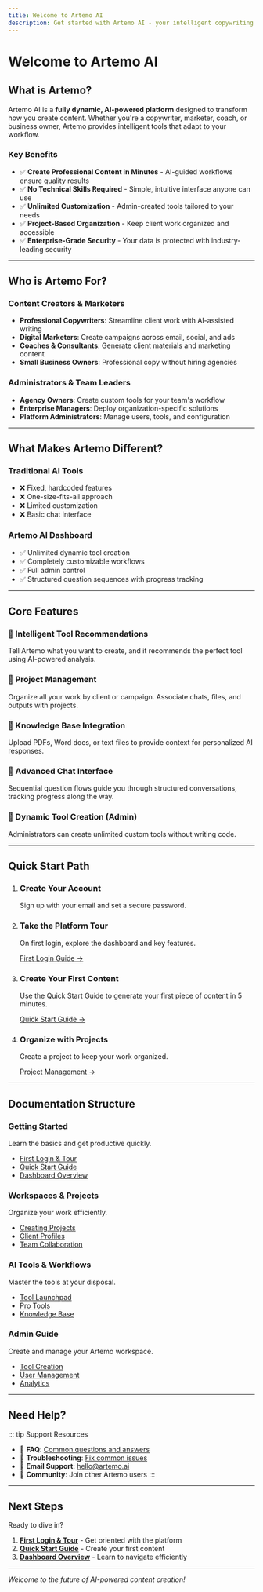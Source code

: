 ```yaml
---
title: Welcome to Artemo AI
description: Get started with Artemo AI - your intelligent copywriting platform
---
```


# Welcome to Artemo AI

## What is Artemo?

Artemo AI is a **fully dynamic, AI-powered platform** designed to transform how you create content. Whether you're a copywriter, marketer, coach, or business owner, Artemo provides intelligent tools that adapt to your workflow.

### Key Benefits

- ✅ **Create Professional Content in Minutes** - AI-guided workflows ensure quality results
- ✅ **No Technical Skills Required** - Simple, intuitive interface anyone can use
- ✅ **Unlimited Customization** - Admin-created tools tailored to your needs
- ✅ **Project-Based Organization** - Keep client work organized and accessible
- ✅ **Enterprise-Grade Security** - Your data is protected with industry-leading security

---

## Who is Artemo For?

### Content Creators & Marketers
- **Professional Copywriters**: Streamline client work with AI-assisted writing
- **Digital Marketers**: Create campaigns across email, social, and ads
- **Coaches & Consultants**: Generate client materials and marketing content
- **Small Business Owners**: Professional copy without hiring agencies

### Administrators & Team Leaders
- **Agency Owners**: Create custom tools for your team's workflow
- **Enterprise Managers**: Deploy organization-specific solutions
- **Platform Administrators**: Manage users, tools, and configuration

---

## What Makes Artemo Different?

<div class="quick-start-card">

### Traditional AI Tools
- ❌ Fixed, hardcoded features
- ❌ One-size-fits-all approach
- ❌ Limited customization
- ❌ Basic chat interface

</div>

<div class="quick-start-card">

### Artemo AI Dashboard
- ✅ Unlimited dynamic tool creation
- ✅ Completely customizable workflows
- ✅ Full admin control
- ✅ Structured question sequences with progress tracking

</div>

---

## Core Features

### 🎯 Intelligent Tool Recommendations
Tell Artemo what you want to create, and it recommends the perfect tool using AI-powered analysis.

### 📁 Project Management
Organize all your work by client or campaign. Associate chats, files, and outputs with projects.

### 🧠 Knowledge Base Integration
Upload PDFs, Word docs, or text files to provide context for personalized AI responses.

### 💬 Advanced Chat Interface
Sequential question flows guide you through structured conversations, tracking progress along the way.

### 🔧 Dynamic Tool Creation (Admin)
Administrators can create unlimited custom tools without writing code.

---

## Quick Start Path

<ol class="step-guide">
<li>

### Create Your Account
Sign up with your email and set a secure password.

</li>
<li>

### Take the Platform Tour
On first login, explore the dashboard and key features.

[First Login Guide →](/getting-started/first-login)

</li>
<li>

### Create Your First Content
Use the Quick Start Guide to generate your first piece of content in 5 minutes.

[Quick Start Guide →](/getting-started/quick-start)

</li>
<li>

### Organize with Projects
Create a project to keep your work organized.

[Project Management →](/workspaces/create-project)

</li>
</ol>

---

## Documentation Structure

### Getting Started
Learn the basics and get productive quickly.
- [First Login & Tour](/getting-started/first-login)
- [Quick Start Guide](/getting-started/quick-start)
- [Dashboard Overview](/getting-started/dashboard-overview)

### Workspaces & Projects
Organize your work efficiently.
- [Creating Projects](/workspaces/create-project)
- [Client Profiles](/workspaces/client-profiles)
- [Team Collaboration](/workspaces/collaboration)

### AI Tools & Workflows
Master the tools at your disposal.
- [Tool Launchpad](/tools/launchpad)
- [Pro Tools](/tools/pro-tools)
- [Knowledge Base](/tools/knowledge-base)

### Admin Guide
Create and manage your Artemo workspace.
- [Tool Creation](/admin/tool-creation)
- [User Management](/admin/users)
- [Analytics](/admin/analytics)

---

## Need Help?

::: tip Support Resources
- 📖 **FAQ**: [Common questions and answers](/faq/)
- 🔧 **Troubleshooting**: [Fix common issues](/faq/troubleshooting)
- 📧 **Email Support**: hello@artemo.ai
- 💬 **Community**: Join other Artemo users
:::

---

## Next Steps

Ready to dive in?

1. **[First Login & Tour](/getting-started/first-login)** - Get oriented with the platform
2. **[Quick Start Guide](/getting-started/quick-start)** - Create your first content
3. **[Dashboard Overview](/getting-started/dashboard-overview)** - Learn to navigate efficiently

---

*Welcome to the future of AI-powered content creation!*
